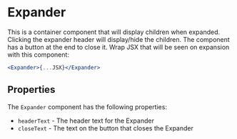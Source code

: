 # Expander

This is a container component that will display children when expanded.
Clicking the expander header will display/hide the children.
The component has a button at the end to close it.
Wrap JSX that will be seen on expansion with this component:

```jsx
<Expander>{...JSX}</Expander>
```

## Properties

The `Expander` component has the following properties:

- `headerText` - The header text for the Expander
- `closeText` - The text on the button that closes the Expander
